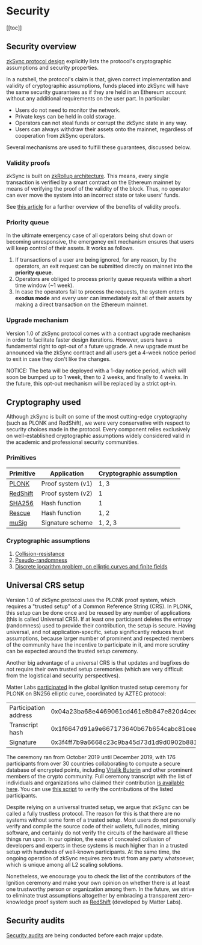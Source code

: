 # Security

[[toc]]

## Security overview

[zkSync protocol design](https://github.com/matter-labs/zksync/blob/master/docs/protocol.md) explicitly lists the
protocol's cryptographic assumptions and security properties.

In a nutshell, the protocol's claim is that, given correct implementation and validity of cryptographic assumptions,
funds placed into zkSync will have the same security guarantees as if they are held in an Ethereum account without any
additional requirements on the user part. In particular:

- Users do not need to monitor the network.
- Private keys can be held in cold storage.
- Operators can not steal funds or corrupt the zkSync state in any way.
- Users can always withdraw their assets onto the mainnet, regardless of cooperation from zkSync operators.

Several mechanisms are used to fulfill these guarantees, discussed below.

### Validity proofs

zkSync is built on [zkRollup architecture](/faq/tech.md#zk-rollup-architecture). This means, every single transaction is
verified by a smart contract on the Ethereum mainnet by means of verifying the proof of the validity of the block. Thus,
no operator can ever move the system into an incorrect state or take users' funds.

See [this article](https://medium.com/starkware/validity-proofs-vs-fraud-proofs-4ef8b4d3d87a) for a further overview of
the benefits of validity proofs.

### Priority queue

In the ultimate emergency case of all operators being shut down or becoming unresponsive, the emergency exit mechanism
ensures that users will keep control of their assets. It works as follows.

1. If transactions of a user are being ignored, for any reason, by the operators, an exit request can be submitted
   directly on mainnet into the **priority queue**.
2. Operators are obliged to process priority queue requests within a short time window (~1 week).
3. In case the operators fail to process the requests, the system enters **exodus mode** and every user can immediately
   exit all of their assets by making a direct transaction on the Ethereum mainnet.

### Upgrade mechanism

Version 1.0 of zkSync protocol comes with a contract upgrade mechanism in order to facilitate faster design iterations.
However, users have a fundamental right to opt-out of a future upgrade. A new upgrade must be announced via the zkSync
contract and all users get a 4-week notice period to exit in case they don't like the changes.

NOTICE: The beta will be deployed with a 1-day notice period, which will soon be bumped up to 1 week, then to 2 weeks,
and finally to 4 weeks. In the future, this opt-out mechanism will be replaced by a strict opt-in.

## Cryptography used

Although zkSync is built on some of the most cutting-edge cryptography (such as PLONK and RedShift), we were very
conservative with respect to security choices made in the protocol. Every component relies exclusively on
well-established cryptographic assumptions widely considered valid in the academic and professional security
communities.

### Primitives

| Primitive                                      | Application       | Cryptographic assumption |
| ---------------------------------------------- | ----------------- | ------------------------ |
| [PLONK](https://eprint.iacr.org/2019/953)      | Proof system (v1) | 1, 3                     |
| [RedShift](https://eprint.iacr.org/2019/1400)  | Proof system (v2) | 1                        |
| [SHA256](https://en.wikipedia.org/wiki/SHA-2)  | Hash function     | 1                        |
| [Rescue](https://eprint.iacr.org/2019/426.pdf) | Hash function     | 1, 2                     |
| [muSig](https://eprint.iacr.org/2018/068)      | Signature scheme  | 1, 2, 3                  |

### Cryptographic assumptions

1. [Collision-resistance](https://en.wikipedia.org/wiki/Collision_resistance)
2. [Pseudo-randomness](https://en.wikipedia.org/wiki/Pseudorandomness)
3. [Discrete logarithm problem, on elliptic curves and finite fields](https://en.wikipedia.org/wiki/Discrete_logarithm#Cryptography)

## Universal CRS setup

Version 1.0 of zkSync protocol uses the PLONK proof system, which requires a "trusted setup" of a Common Reference
String (CRS). In PLONK, this setup can be done once and be reused by any number of applications (this is called
Universal CRS). If at least one participant deletes the entropy (randomness) used to provide their contribution, the
setup is secure. Having universal, and not application-specific, setup significantly reduces trust assumptions, because
larger number of prominent and respected members of the community have the incentive to participate in it, and more
scrutiny can be expected around the trusted setup ceremony.

Another big advantage of a universal CRS is that updates and bugfixes do not require their own trusted setup ceremonies
(which are very difficult from the logistical and security perspectives).

Matter Labs
[participated](https://www.aztecprotocol.com/ignition/participant/0x04a23ba68e4469061cd461e8b847e820d4ced948?timestamp=1587551054947)
in the global Ignition trusted setup ceremony for PLONK on BN256 elliptic curve, coordinated by AZTEC protocol:

<table>
<tr>
    <td>Participation address</td>
    <td>0x04a23ba68e4469061cd461e8b847e820d4ced948</td>
</tr>
<tr>
    <td>Transcript hash</td>
    <td>0x1f6647d91a9e667173640b67b654cabc81ceee98d6100f259788afb34a3fc529</td>
</tr>
<tr>
    <td>Signature</td>
    <td>0x3f4ff7b9a6668c23c9ba45d73d1d9d0902b881191d97b307969b63f52296f2326d437ea04dd67a2ebe57a691025d7d31bb0dae88e8023a0d9b15ad599c3eb9351b</td>
</tr>

</table>

The ceremony ran from October 2019 until December 2019, with 176 participants from over 30 countries collaborating to
compute a secure database of encrypted points, including
[Vitalik Buterin](https://twitter.com/VitalikButerin/status/1225856246307311616) and other prominent members of the
crypto community. Full ceremony transcript with the list of individuals and organizations who claimed their contribution
[is available here](https://www.aztecprotocol.com/ignition/). You can use
[this script](https://github.com/matter-labs/ignition-verification) to verify the contributions of the listed
participants.

Despite relying on a universal trusted setup, we argue that zkSync can be called a fully trustless protocol. The reason
for this is that there are no systems without some form of a trusted setup. Most users do not personally verify and
compile the source code of their wallets, full nodes, mining software, and certainly do not verify the circuits of the
hardware all these things run upon. In our opinion, the ease of concealed collusion of developers and experts in these
systems is much higher than in a trusted setup with hundreds of well-known participants. At the same time, the ongoing
operation of zkSync requires zero trust from any party whatsoever, which is unique among all L2 scaling solutions.

Nonetheless, we encourage you to check the list of the contributors of the Ignition ceremony and make your own opinion
on whether there is at least one trustworthy person or organization among them. In the future, we strive to eliminate
trust assumptions altogether by embracing a transparent zero-knowledge proof system such as
[RedShift](https://eprint.iacr.org/2019/1400) (developed by Matter Labs).

## Security audits

[Security audits](/updates/security-audits.md) are being conducted before each major update.
